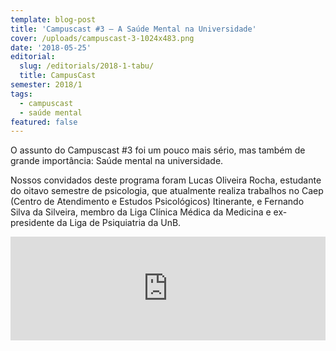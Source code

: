 ```yaml
---
template: blog-post
title: 'Campuscast #3 – A Saúde Mental na Universidade'
cover: /uploads/campuscast-3-1024x483.png
date: '2018-05-25'
editorial:
  slug: /editorials/2018-1-tabu/
  title: CampusCast
semester: 2018/1
tags:
  - campuscast
  - saúde mental
featured: false
---
```

O assunto do Campuscast #3 foi um pouco mais sério, mas também de grande importância: Saúde mental na universidade.

Nossos convidados deste programa foram Lucas Oliveira Rocha, estudante do oitavo semestre de psicologia, que atualmente realiza trabalhos no Caep (Centro de Atendimento e Estudos Psicológicos) Itinerante, e Fernando Silva da Silveira, membro da Liga Clínica Médica da Medicina e ex-presidente da Liga de Psiquiatria da UnB.

<iframe width="100%" height="166" scrolling="no" frameborder="no" src="https://w.soundcloud.com/player/?url=https%3A//api.soundcloud.com/tracks/448827501&amp;color=d23125"></iframe>
